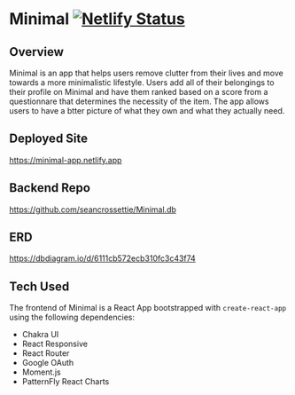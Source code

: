 # Minimal [![Netlify Status](https://api.netlify.com/api/v1/badges/106d751a-ddc0-45ab-bfbf-0fb701983a09/deploy-status)](https://app.netlify.com/sites/minimal-app/deploys)

## Overview
Minimal is an app that helps users remove clutter from their lives and move towards a more minimalistic lifestyle. Users add all of their belongings to their profile on Minimal and have them ranked based on a score from a questionnare that determines the necessity of the item. The app allows users to have a btter picture of what they own and what they actually need.

## Deployed Site
https://minimal-app.netlify.app

## Backend Repo
https://github.com/seancrossettie/Minimal.db

## ERD
https://dbdiagram.io/d/6111cb572ecb310fc3c43f74


## Tech Used
The frontend of Minimal is a React App bootstrapped with ```create-react-app``` using the following dependencies:
- Chakra UI
- React Responsive
- React Router
- Google OAuth
- Moment.js
- PatternFly React Charts
